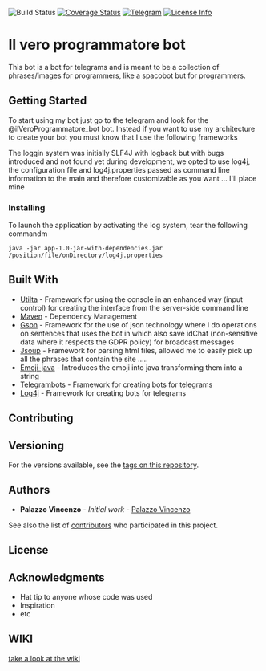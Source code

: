 ![Build Status](https://travis-ci.org/vincenzopalazzo/ilveroprogrammatorebotjava.svg?branch=master) [![Coverage Status](https://coveralls.io/repos/github/vincenzopalazzo/ilveroprogrammatorebotjava/badge.svg?branch=master)](https://coveralls.io/github/vincenzopalazzo/ilveroprogrammatorebotjava?branch=master) [![Telegram](http://trellobot.doomdns.org/telegrambadge.svg)](https://t.me/ilVeroProgrammatore_bot) [![License Info](http://img.shields.io/badge/license-The%20MIT%20License-brightgreen.svg)](https://github.com/vincenzopalazzo/ilveroprogrammatorebotjava/blob/master/LICENSE.md)
# Il vero programmatore bot 

This bot is a bot for telegrams and is meant to be a collection of phrases/images for programmers, like a spacobot but for programmers.

## Getting Started

To start using my bot just go to the telegram and look for the @ilVeroProgrammatore_bot bot.
Instead if you want to use my architecture to create your bot you must know that I use the following frameworks

The loggin system was initially SLF4J with logback but with bugs introduced and not found yet during development, we opted to use log4j, the configuration file and log4j.properties passed as command line information to the main and therefore customizable as you want ... I'll place mine

### Installing

To launch the application by activating the log system, tear the following commandm

```
java -jar app-1.0-jar-with-dependencies.jar /position/file/onDirectory/log4j.properties
```


## Built With

* [Utilta](https://github.com/vincenzopalazzo/ilveroprogrammatorebotjava/blob/master/app/src/lib/utilita.jar) - Framework for using the console in an enhanced way (input control) for creating the interface from the server-side command line
* [Maven](https://maven.apache.org/) - Dependency Management
* [Gson](https://github.com/google/gson) - Framework for the use of json technology where I do operations on sentences that uses the bot in which also save idChat (non-sensitive data where it respects the GDPR policy) for broadcast messages
* [Jsoup](https://github.com/jhy/jsoup) - Framework for parsing html files, allowed me to easily pick up all the phrases that contain the site .....
* [Emoji-java](https://github.com/vdurmont/emoji-java) - Introduces the emoji into java transforming them into a string
* [Telegrambots](https://github.com/rubenlagus/TelegramBots) - Framework for creating bots for telegrams
* [Log4j](https://github.com/apache/log4j) - Framework for creating bots for telegrams

## Contributing

## Versioning

For the versions available, see the [tags on this repository](https://github.com/vincenzopalazzo/ilveroprogrammatorebotjava/releases). 

## Authors

* **Palazzo Vincenzo** - *Initial work* - [Palazzo Vincenzo](https://github.com/vincenzopalazzo)

See also the list of [contributors](https://github.com/vincenzopalazzo/ilveroprogrammatorebotjava/graphs/contributors) who participated in this project.

## License


## Acknowledgments

* Hat tip to anyone whose code was used
* Inspiration
* etc


## WIKI
[take a look at the wiki](https://github.com/vincenzopalazzo/ilveroprogrammatorebotjava/wiki) 

